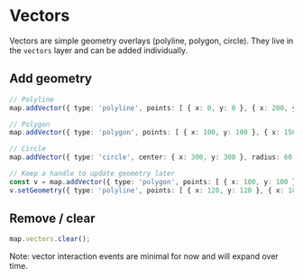 # Vectors

Vectors are simple geometry overlays (polyline, polygon, circle). They live in the `vectors` layer and can be added individually.

## Add geometry

```ts
// Polyline
map.addVector({ type: 'polyline', points: [ { x: 0, y: 0 }, { x: 200, y: 100 } ] });

// Polygon
map.addVector({ type: 'polygon', points: [ { x: 100, y: 100 }, { x: 150, y: 160 }, { x: 80, y: 190 } ] });

// Circle
map.addVector({ type: 'circle', center: { x: 300, y: 300 }, radius: 60 });

// Keep a handle to update geometry later
const v = map.addVector({ type: 'polygon', points: [ { x: 100, y: 100 }, { x: 160, y: 160 }, { x: 80, y: 190 } ] });
v.setGeometry({ type: 'polyline', points: [ { x: 120, y: 120 }, { x: 180, y: 210 } ] });
```

## Remove / clear

```ts
map.vectors.clear();
```

Note: vector interaction events are minimal for now and will expand over time.
